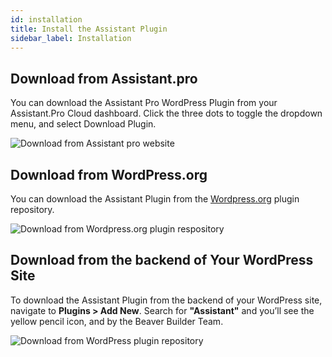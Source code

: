```yaml
---
id: installation
title: Install the Assistant Plugin
sidebar_label: Installation
---
```


## Download from Assistant.pro

You can download the Assistant Pro WordPress Plugin from your Assistant.Pro Cloud dashboard. Click the three dots to toggle the dropdown menu, and select Download Plugin.

![Download from Assistant pro website](/img/assistant/getting-started--installation--1.jpg)

## Download from WordPress.org

You can download the Assistant Plugin from the [Wordpress.org](https://wordpress.org/plugins/assistant/) plugin repository.

![Download from Wordpress.org plugin respository](/img/assistant/getting-started--installation--2.jpg)

## Download from the backend of Your WordPress Site

To download the Assistant Plugin from the backend of your WordPress site, navigate to **Plugins > Add New**.  Search for **"Assistant"** and you’ll see the yellow pencil icon, and by the Beaver Builder Team.

![Download from WordPress plugin repository](/img/assistant/getting-started--installation--3.jpg)
